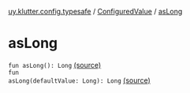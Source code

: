 [uy.klutter.config.typesafe](../index.md) / [ConfiguredValue](index.md) / [asLong](.)


# asLong
<code>fun asLong(): Long</code> [(source)](https://github.com/kohesive/klutter/blob/master/config-typesafe-jdk6/src/main/kotlin/uy/klutter/config/typesafe/TypesafeConfig_Ext.kt#L60)<br/><code>fun asLong(defaultValue: Long): Long</code> [(source)](https://github.com/kohesive/klutter/blob/master/config-typesafe-jdk6/src/main/kotlin/uy/klutter/config/typesafe/TypesafeConfig_Ext.kt#L61)<br/>


